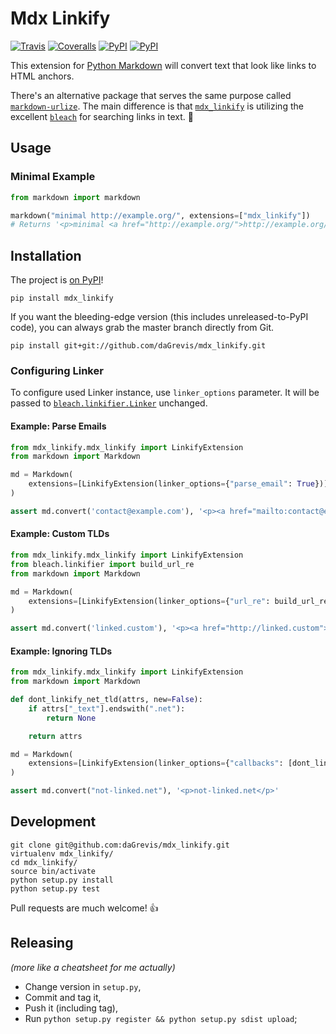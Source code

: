 # Mdx Linkify

[![Travis](https://img.shields.io/travis/daGrevis/mdx_linkify.svg)](https://travis-ci.org/daGrevis/mdx_linkify)
[![Coveralls](https://img.shields.io/coveralls/daGrevis/mdx_linkify.svg)](https://coveralls.io/r/daGrevis/mdx_linkify?branch=master)
[![PyPI](https://img.shields.io/pypi/v/mdx_linkify.svg)](https://pypi.python.org/pypi/mdx_linkify)
[![PyPI](https://img.shields.io/pypi/pyversions/mdx_linkify.svg)](https://pypi.python.org/pypi/mdx_linkify)

This extension for [Python Markdown](https://github.com/waylan/Python-Markdown)
will convert text that look like links to HTML anchors.

There's an alternative package that serves the same purpose called
[`markdown-urlize`](https://github.com/r0wb0t/markdown-urlize). The main
difference is that [`mdx_linkify`](https://github.com/daGrevis/mdx_linkify) is
utilizing the excellent [`bleach`](https://github.com/jsocol/bleach) for
searching links in text. :clap:

## Usage

### Minimal Example

```python
from markdown import markdown

markdown("minimal http://example.org/", extensions=["mdx_linkify"])
# Returns '<p>minimal <a href="http://example.org/">http://example.org/</a></p>'
```

## Installation

The project is [on PyPI](https://pypi.python.org/pypi/mdx_linkify)!

    pip install mdx_linkify

If you want the bleeding-edge version (this includes unreleased-to-PyPI code),
you can always grab the master branch directly from Git.

    pip install git+git://github.com/daGrevis/mdx_linkify.git

### Configuring Linker

To configure used Linker instance, use `linker_options` parameter. It will be passed to [`bleach.linkifier.Linker`](https://bleach.readthedocs.io/en/latest/linkify.html#using-bleach-linkifier-linker) unchanged.


#### Example: Parse Emails

```python
from mdx_linkify.mdx_linkify import LinkifyExtension
from markdown import Markdown

md = Markdown(
    extensions=[LinkifyExtension(linker_options={"parse_email": True})],
)

assert md.convert('contact@example.com'), '<p><a href="mailto:contact@example.com">contact@example.com</a></p>'
```

#### Example: Custom TLDs

```python
from mdx_linkify.mdx_linkify import LinkifyExtension
from bleach.linkifier import build_url_re
from markdown import Markdown

md = Markdown(
    extensions=[LinkifyExtension(linker_options={"url_re": build_url_re(["custom", "custom2"])})],
)

assert md.convert('linked.custom'), '<p><a href="http://linked.custom">linked.custom</a></p>'
```

#### Example: Ignoring TLDs

```python
from mdx_linkify.mdx_linkify import LinkifyExtension
from markdown import Markdown

def dont_linkify_net_tld(attrs, new=False):
    if attrs["_text"].endswith(".net"):
        return None

    return attrs

md = Markdown(
    extensions=[LinkifyExtension(linker_options={"callbacks": [dont_linkify_net_tld]})],
)

assert md.convert("not-linked.net"), '<p>not-linked.net</p>'
```

## Development

```
git clone git@github.com:daGrevis/mdx_linkify.git
virtualenv mdx_linkify/
cd mdx_linkify/
source bin/activate
python setup.py install
python setup.py test
```

Pull requests are much welcome! :+1:

## Releasing

_(more like a cheatsheet for me actually)_

- Change version in `setup.py`,
- Commit and tag it,
- Push it (including tag),
- Run `python setup.py register && python setup.py sdist upload`;
